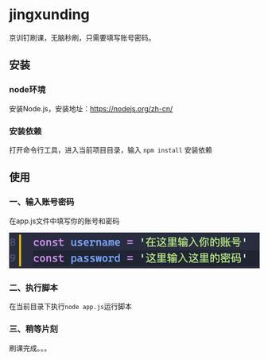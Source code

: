 # jingxunding
 京训钉刷课，无脑秒刷，只需要填写账号密码。

## 安装

### node环境

安装Node.js，安装地址：https://nodejs.org/zh-cn/

### 安装依赖

打开命令行工具，进入当前项目目录，输入 `npm install` 安装依赖

## 使用

### 一、输入账号密码

在app.js文件中填写你的账号和密码

![nsPB73](https://raw.githubusercontent.com/jiangwenyang/graphbed/master/uPic/nsPB73.png)

### 二、执行脚本

在当前目录下执行`node app.js`运行脚本

### 三、稍等片刻

刷课完成。。。

